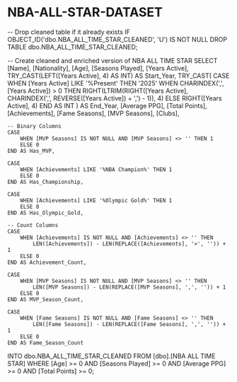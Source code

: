 # NBA-ALL-STAR-DATASET

-- Drop cleaned table if it already exists
IF OBJECT_ID('dbo.NBA_ALL_TIME_STAR_CLEANED', 'U') IS NOT NULL
    DROP TABLE dbo.NBA_ALL_TIME_STAR_CLEANED;

-- Create cleaned and enriched version of NBA ALL TIME STAR
SELECT
    [Name],
    [Nationality],
    [Age],
    [Seasons Played],
    [Years Active],
    TRY_CAST(LEFT([Years Active], 4) AS INT) AS Start_Year,
    TRY_CAST(
        CASE 
            WHEN [Years Active] LIKE '%Present' THEN '2025'
            WHEN CHARINDEX(',', [Years Active]) > 0 THEN 
                RIGHT(LTRIM(RIGHT([Years Active], CHARINDEX(',', REVERSE([Years Active]) + ',') - 1)), 4)
            ELSE 
                RIGHT([Years Active], 4)
        END AS INT
    ) AS End_Year,
    [Average PPG],
    [Total Points],
    [Achievements],
    [Fame Seasons],
    [MVP Seasons],
    [Clubs],

    -- Binary Columns
    CASE 
        WHEN [MVP Seasons] IS NOT NULL AND [MVP Seasons] <> '' THEN 1 
        ELSE 0 
    END AS Has_MVP,

    CASE 
        WHEN [Achievements] LIKE '%NBA Champion%' THEN 1 
        ELSE 0 
    END AS Has_Championship,

    CASE 
        WHEN [Achievements] LIKE '%Olympic Gold%' THEN 1 
        ELSE 0 
    END AS Has_Olympic_Gold,

    -- Count Columns
    CASE 
        WHEN [Achievements] IS NOT NULL AND [Achievements] <> '' THEN 
            LEN([Achievements]) - LEN(REPLACE([Achievements], '×', '')) + 1
        ELSE 0 
    END AS Achievement_Count,

    CASE 
        WHEN [MVP Seasons] IS NOT NULL AND [MVP Seasons] <> '' THEN 
            LEN([MVP Seasons]) - LEN(REPLACE([MVP Seasons], ',', '')) + 1
        ELSE 0 
    END AS MVP_Season_Count,

    CASE 
        WHEN [Fame Seasons] IS NOT NULL AND [Fame Seasons] <> '' THEN 
            LEN([Fame Seasons]) - LEN(REPLACE([Fame Seasons], ',', '')) + 1
        ELSE 0 
    END AS Fame_Season_Count

INTO dbo.NBA_ALL_TIME_STAR_CLEANED
FROM [dbo].[NBA ALL TIME STAR]
WHERE 
    [Age] >= 0 
    AND [Seasons Played] >= 0 
    AND [Average PPG] >= 0 
    AND [Total Points] >= 0;
